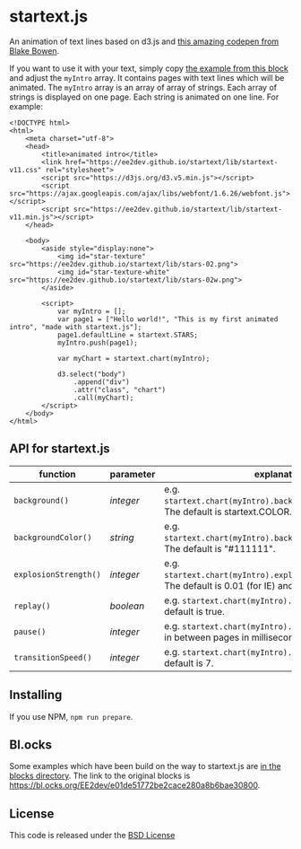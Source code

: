 # startext.js

An animation of text lines based on d3.js and [this amazing codepen from Blake Bowen](https://codepen.io/osublake/pen/RLOzxo).

If you want to use it with your text, simply copy [the example from this block](https://bl.ocks.org/ee2dev/66c18f6626e186db0c252a57fceb5327) and adjust the `myIntro` array.
It contains pages with text lines which will be animated.
The `myIntro` array is an array of array of strings. Each array of strings is displayed on one page. Each string is animated on one line.
For example:

```
<!DOCTYPE html>
<html>
    <meta charset="utf-8">
    <head>    
        <title>animated intro</title>
        <link href="https://ee2dev.github.io/startext/lib/startext-v11.css" rel="stylesheet">
        <script src="https://d3js.org/d3.v5.min.js"></script>
        <script src="https://ajax.googleapis.com/ajax/libs/webfont/1.6.26/webfont.js"></script>
        <script src="https://ee2dev.github.io/startext/lib/startext-v11.min.js"></script> 
    </head>

    <body>
        <aside style="display:none">
            <img id="star-texture" src="https://ee2dev.github.io/startext/lib/stars-02.png">
            <img id="star-texture-white" src="https://ee2dev.github.io/startext/lib/stars-02w.png">
        </aside> 

        <script>
            var myIntro = [];
            var page1 = ["Hello world!", "This is my first animated intro", "made with startext.js"];
            page1.defaultLine = startext.STARS;
            myIntro.push(page1);

            var myChart = startext.chart(myIntro);
            
            d3.select("body")
                .append("div")
                .attr("class", "chart")
                .call(myChart);
        </script>
    </body>
</html>
```

## API for startext.js
function | parameter | explanation
------------ | -------|------
`background()` | *integer* | e.g. `startext.chart(myIntro).background(startext.IMAGE)`. The default is startext.COLOR.
`backgroundColor()` | *string* | e.g. `startext.chart(myIntro).backgroundColor("#000")`. The default is "#111111".
`explosionStrength()` | *integer* | e.g. `startext.chart(myIntro).explosionStrength(0.005)`. The default is 0.01 (for IE) and 0.002 otherwise.
`replay()` | *boolean* | e.g. `startext.chart(myIntro).replay(false)`. The default is true.
`pause()` | *integer* | e.g. `startext.chart(myIntro).pause(3000)`. The pause in between pages in milliseconds. The default is 5000.
`transitionSpeed()` | *integer* | e.g. `startext.chart(myIntro).transitionSpeed(2)`. The default is 7.

## Installing

If you use NPM, `npm run prepare`.

## Bl.ocks

Some examples which have been build on the way to startext.js are [in the blocks directory](https://github.com/EE2dev/startext/tree/master/blocks). The link to the original blocks is
https://bl.ocks.org/EE2dev/e01de51772be2cace280a8b6bae30800.

## License

This code is released under the [BSD License](https://github.com/EE2dev/sequence-explorer//blob/master/LICENSE) 